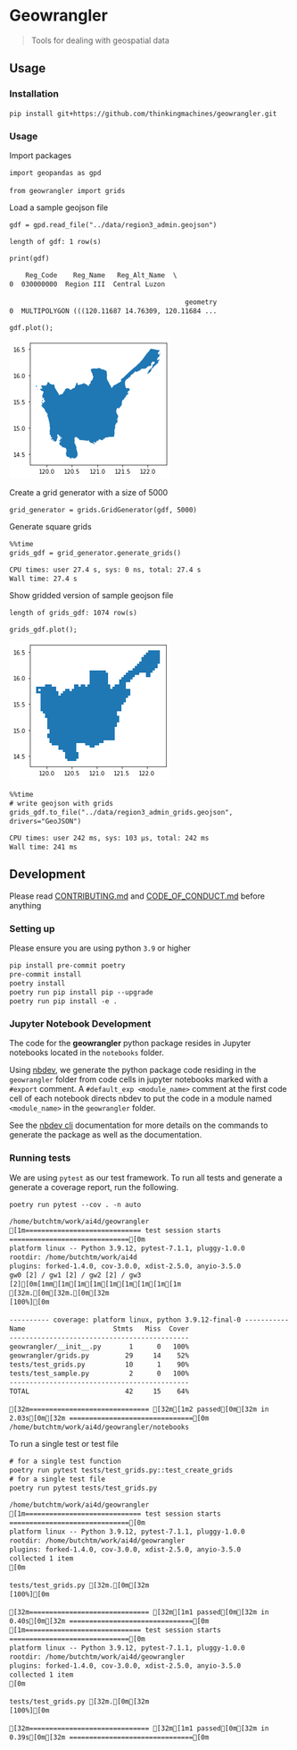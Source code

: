 # Geowrangler
> Tools for dealing with geospatial data


## Usage

### Installation

```
pip install git+https://github.com/thinkingmachines/geowrangler.git
```

### Usage

Import packages

```
import geopandas as gpd

from geowrangler import grids
```

Load a sample geojson file

```
gdf = gpd.read_file("../data/region3_admin.geojson")
```

    length of gdf: 1 row(s)


```
print(gdf)
```

        Reg_Code    Reg_Name   Reg_Alt_Name  \
    0  030000000  Region III  Central Luzon   
    
                                                geometry  
    0  MULTIPOLYGON (((120.11687 14.76309, 120.11684 ...  


```
gdf.plot();
```


    
![png](docs/images/output_7_0.png)
    


Create a grid generator with a size of 5000

```
grid_generator = grids.GridGenerator(gdf, 5000)
```

Generate square grids

```
%%time
grids_gdf = grid_generator.generate_grids()
```

    CPU times: user 27.4 s, sys: 0 ns, total: 27.4 s
    Wall time: 27.4 s


Show gridded version of sample geojson file 

    length of grids_gdf: 1074 row(s)


```
grids_gdf.plot();
```


    
![png](docs/images/output_14_0.png)
    


```
%%time
# write geojson with grids
grids_gdf.to_file("../data/region3_admin_grids.geojson", drivers="GeoJSON")
```

    CPU times: user 242 ms, sys: 103 µs, total: 242 ms
    Wall time: 241 ms


## Development

Please read [CONTRIBUTING.md](https://github.com/thinkingmachines/geowrangler/blob/master/CONTRIBUTING.md) and [CODE_OF_CONDUCT.md](https://github.com/thinkingmachines/geowrangler/blob/master/CODE_OF_CONDUCT.md) before anything

### Setting up

Please ensure you are using python `3.9` or higher

```
pip install pre-commit poetry
pre-commit install
poetry install
poetry run pip install pip --upgrade
poetry run pip install -e .
```
### Jupyter Notebook Development

The code for the **geowrangler** python package resides in Jupyter notebooks located in the `notebooks` folder.

Using [nbdev](https://nbdev.fast.ai), we generate the python package code residing in the `geowrangler` folder from code cells in jupyter notebooks marked with a `#export` comment. A `#default_exp <module_name>` comment at the first code cell of each notebook directs nbdev to put the code in a module named `<module_name>` in the `geowrangler` folder. 

See the [nbdev cli](https://nbdev.fast.ai/cli.html) documentation for more details on the commands to generate the package as well as the documentation.

### Running tests

We are using `pytest` as our test framework. To run all tests and generate a generate a coverage report, run the following.

```
poetry run pytest --cov . -n auto
```

    /home/butchtm/work/ai4d/geowrangler
    [1m============================= test session starts ==============================[0m
    platform linux -- Python 3.9.12, pytest-7.1.1, pluggy-1.0.0
    rootdir: /home/butchtm/work/ai4d
    plugins: forked-1.4.0, cov-3.0.0, xdist-2.5.0, anyio-3.5.0
    gw0 [2] / gw1 [2] / gw2 [2] / gw3 [2][0m[1mm[1m[1m[1m[1m[1m[1m[1m[1m
    [32m.[0m[32m.[0m[32m                                                                       [100%][0m
    
    ---------- coverage: platform linux, python 3.9.12-final-0 -----------
    Name                      Stmts   Miss  Cover
    ---------------------------------------------
    geowrangler/__init__.py       1      0   100%
    geowrangler/grids.py         29     14    52%
    tests/test_grids.py          10      1    90%
    tests/test_sample.py          2      0   100%
    ---------------------------------------------
    TOTAL                        42     15    64%
    
    [32m============================== [32m[1m2 passed[0m[32m in 2.03s[0m[32m ===============================[0m
    /home/butchtm/work/ai4d/geowrangler/notebooks


To run a single test or test file

```shell
# for a single test function
poetry run pytest tests/test_grids.py::test_create_grids
# for a single test file
poetry run pytest tests/test_grids.py
```

    /home/butchtm/work/ai4d/geowrangler
    [1m============================= test session starts ==============================[0m
    platform linux -- Python 3.9.12, pytest-7.1.1, pluggy-1.0.0
    rootdir: /home/butchtm/work/ai4d/geowrangler
    plugins: forked-1.4.0, cov-3.0.0, xdist-2.5.0, anyio-3.5.0
    collected 1 item                                                               [0m
    
    tests/test_grids.py [32m.[0m[32m                                                    [100%][0m
    
    [32m============================== [32m[1m1 passed[0m[32m in 0.40s[0m[32m ===============================[0m
    [1m============================= test session starts ==============================[0m
    platform linux -- Python 3.9.12, pytest-7.1.1, pluggy-1.0.0
    rootdir: /home/butchtm/work/ai4d/geowrangler
    plugins: forked-1.4.0, cov-3.0.0, xdist-2.5.0, anyio-3.5.0
    collected 1 item                                                               [0m
    
    tests/test_grids.py [32m.[0m[32m                                                    [100%][0m
    
    [32m============================== [32m[1m1 passed[0m[32m in 0.39s[0m[32m ===============================[0m

